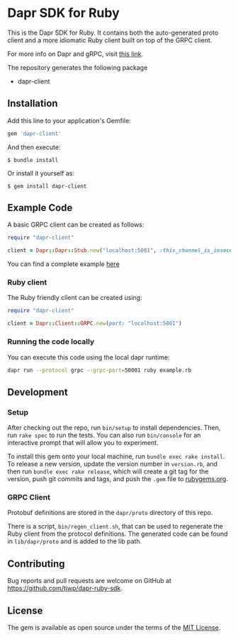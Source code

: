 # Dapr SDK for Ruby

This is the Dapr SDK for Ruby. It contains both the auto-generated proto client
and a more idiomatic Ruby client built on top of the GRPC client.

For more info on Dapr and gRPC, visit
[this link](https://github.com/dapr/docs/tree/master/howto/create-grpc-app).

The repository generates the following package
- dapr-client

## Installation

Add this line to your application's Gemfile:

```ruby
gem 'dapr-client'
```

And then execute:

    $ bundle install

Or install it yourself as:

    $ gem install dapr-client

## Example Code

A basic GRPC client can be created as follows:

```ruby
require "dapr-client"

client = Dapr::Dapr::Stub.new("localhost:5001", :this_channel_is_insecure)
```

You can find a complete example [here](examples/invoke-simple/README)

### Ruby client

The Ruby friendly client can be created using:

```ruby
require "dapr-client"

client = Dapr::Client::GRPC.new(port: "localhost:5001")
```

### Running the code locally

You can execute this code using the local dapr runtime:

```sh
dapr run --protocol grpc --grpc-port=50001 ruby example.rb
```

## Development

### Setup

After checking out the repo, run `bin/setup` to install dependencies.
Then, run `rake spec` to run the tests. You can also run `bin/console`
for an interactive prompt that will allow you to experiment.

To install this gem onto your local machine, run `bundle exec rake install`.
To release a new version, update the version number in `version.rb`, and then
run `bundle exec rake release`, which will create a git tag for the version,
push git commits and tags, and push the `.gem` file to
[rubygems.org](https://rubygems.org).

### GRPC Client

Protobuf definitions are stored in the `dapr/proto` directory of this repo.

There is a script, `bin/regen_client.sh`, that can be used to regenerate the Ruby client
from the protocol definitions. The generated code can be found in `lib/dapr/proto` and is
added to the lib path.

## Contributing

Bug reports and pull requests are welcome on GitHub at https://github.com/tjwp/dapr-ruby-sdk.

## License

The gem is available as open source under the terms of the
[MIT License](https://opensource.org/licenses/MIT).
